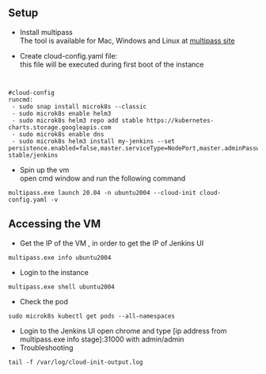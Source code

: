 ## Setup 
* Install multipass  
The tool is available for Mac, Windows and Linux at [multipass site](https://multipass.run/)

* Create cloud-config.yaml file:  
this file will be executed during first boot of the instance  
```


#cloud-config
runcmd:
 - sudo snap install microk8s --classic 
 - sudo microk8s enable helm3
 - sudo microk8s helm3 repo add stable https://kubernetes-charts.storage.googleapis.com
 - sudo microk8s enable dns
 - sudo microk8s helm3 install my-jenkins --set persistence.enabled=false,master.serviceType=NodePort,master.adminPassword="admin",master.nodePort=31000 stable/jenkins
```

* Spin up the vm  
open cmd window and run the following command 
```
multipass.exe launch 20.04 -n ubuntu2004 --cloud-init cloud-config.yaml -v
```

## Accessing the VM 
* Get the IP of the VM  , in order to get the IP of Jenkins UI
```
multipass.exe info ubuntu2004
```
* Login to the instance 
```
multipass.exe shell ubuntu2004
```
* Check the pod
```
sudo microk8s kubectl get pods --all-namespaces
```
* Login to the Jenkins UI
open chrome and type [ip address from multipass.exe info stage]:31000 with admin/admin   
* Troubleshooting  
```
tail -f /var/log/cloud-init-output.log
```
